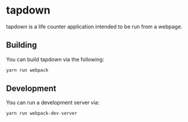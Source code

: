 tapdown
=======

tapdown is a life counter application intended to be run from a webpage.


Building
--------

You can build tapdown via the following:

```sh
yarn run webpack
```


Development
-----------

You can run a development server via:

```sh
yarn run webpack-dev-server
```
